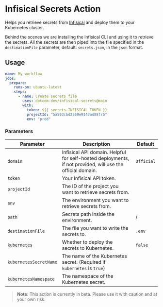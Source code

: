 # Infisical Secrets Action

Helps you retrieve secrets from [Infisical](https://infisical.com) and deploy them to your Kubernetes cluster.

Behind the scenes we are installing the Infisical CLI and using it to retrieve the secrets. All the secrets are then piped into the file specified in the `destinationFile` parameter, default: `secrets.json`, in the `json` format.

## Usage

```yaml
name: My workflow
jobs:
  prepare:
    runs-on: ubuntu-latest
    steps:
      - name: Create secrets file
        uses: dotcom-dev/infisical-secrets@main
        with:
          token: ${{ secrets.INFISICAL_TOKEN }}
          projectId: "5a503cbd2369e9143ad88fr5"
          env: "prod"
```

### Parameters

| Parameter              | Description                                                                                               | Default    |
|------------------------|-----------------------------------------------------------------------------------------------------------|------------|
| `domain`               | Infisical API domain. Helpful for self-hosted deployments, if not provided, will use the official domain. | `Official` |
| `token`                | Your Infisical API token.                                                                                 |            |
| `projectId`            | The ID of the project you want to retrieve secrets from.                                                  |            |
| `env`                  | The environment you want to retrieve secrets from.                                                        |            |
| `path`                 | Secrets path inside the environment.                                                                      | /          |
| `destinationFile`      | The file you want to write the secrets to.                                                                | `.env`     |
| `kubernetes`           | Whether to deploy the secrets to Kubernetes.                                                              | `false`    |
| `kubernetesSecretName` | The name of the Kubernetes secret. (Required if `kubernetes` is `true`)                                   |            |
| `kubernetesNamespace`  | The namespace of the Kubernetes secret.                                                                   |            |

> **Note:** This action is currently in beta. Please use it with caution and at your own risk.
